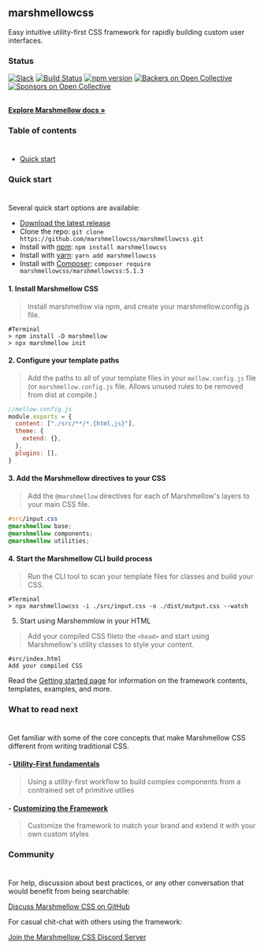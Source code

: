 ## marshmellowcss
Easy intuitive utility-first CSS framework for rapidly building custom user interfaces.

### Status
[![Slack](https://marshmellowcss-slack.herokuapp.com/badge.svg)](https://marshmellowcss-slack.herokuapp.com/)
[![Build Status](https://img.shields.io/github/workflow/status/twbs/marshmellow/JS%20Tests/main?label=JS%20Tests&logo=github)](https://github.com/twbs/marshmellowcss/actions?query=workflow%3AJS+Tests+branch%3Amain)
[![npm version](https://img.shields.io/npm/v/marshmellowcss)](https://www.npmjs.com/package/marshmellowcss)
[![Backers on Open Collective](https://img.shields.io/opencollective/backers/marshmellowcss)](#backers)
[![Sponsors on Open Collective](https://img.shields.io/opencollective/sponsors/marshmellowcss)](#sponsors)

<br>
<a href="https://getmarshmellowcss.com/docs/5.1/"><strong>Explore Marshmellow docs »</strong></a>
<br>

### Table of contents
#

- [Quick start](#quick-start)

### Quick start
#

Several quick start options are available:

- [Download the latest release](https://github.com/marshmellowcss/marshmellowcss/archive/v5.1.3.zip)
- Clone the repo: `git clone https://github.com/marshmellowcss/marshmellowcss.git`
- Install with [npm](https://www.npmjs.com/): `npm install marshmellowcss`
- Install with [yarn](https://yarnpkg.com/): `yarn add marshmellowcss`
- Install with [Composer](https://getcomposer.org/): `composer require marshmellowcss/marshmellowcss:5.1.3`

#### 1. Install Marshmellow CSS
> Install marshmellow via npm, and create your marshmellow.config.js file.
```console
#Terminal
> npm install -D marshmellow
> npx marshmellow init
```

#### 2. Configure your template paths
> Add the paths to all of your template files in your `mellow.config.js` file (or `marshmellow.config.js` file. Allows unused rules to be removed from dist at compile.)

```js
//mellow.config.js
module.exports = {
  content: ["./src/**/*.{html,js}"],
  theme: {
    extend: {},
  },
  plugins: [],
}
```

#### 3. Add the Marshmellow directives to your CSS
> Add the `@marshmellow` directives for each of Marshmellow's layers to your main CSS file.

```css
#src/input.css
@marshmellow base;
@marshmellow components;
@marshmellow utilities;
```

#### 4. Start the Marshmellow CLI build process
> Run the CLI tool to scan your template files for classes and build your CSS.

```
#Terminal
> npx marshmellowcss -i ./src/input.css -o ./dist/output.css --watch
```

5. Start using Marshemmlow in your HTML
> Add your compiled CSS fileto the `<head>` and start using Marshmellow's utility classes to style your content.

```
#src/index.html
Add your compiled CSS
```
Read the [Getting started page](https://getmarshmellowcss.com/docs/5.1/getting-started/introduction/) for information on the framework contents, templates, examples, and more.

### What to read next
#
Get familiar with some of the core concepts that make Marshmellow CSS different from writing traditional CSS.

#### - [Utility-First fundamentals](https://www.npmjs.com/)
> Using a utility-first workflow to build complex components from a contrained set of primitive utilies
#### - [Customizing the Framework](https://www.npmjs.com/)
> Customize the framework to match your brand and extend it with your own custom styles


### Community
#
For help, discussion about best practices, or any other conversation that would benefit from being searchable:

[Discuss Marshmellow CSS on GitHub](https://github.com/marshmellow/marshmellow/discussions)

For casual chit-chat with others using the framework:

[Join the Marshmellow CSS Discord Server](https://discord.gg/7NF8GNe)
